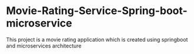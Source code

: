 # Movie-Rating-Service-Spring-boot-microservice
This project is a movie rating application which is created using springboot and microservices architecture
